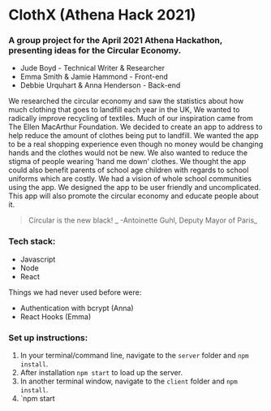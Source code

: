 # ClothX (Athena Hack 2021)

### A group project for the April 2021 Athena Hackathon, presenting ideas for the Circular Economy.

- Jude Boyd - Technical Writer & Researcher
- Emma Smith & Jamie Hammond - Front-end
- Debbie Urquhart & Anna Henderson - Back-end

We researched the circular economy and saw the statistics about how much clothing that goes to landfill each year in the UK, We wanted to radically improve recycling of textiles. Much of our inspiration came from The Ellen MacArthur Foundation. We decided to create an app to address to help reduce the amount of clothes being put to landfill. We wanted the app to be a real shopping experience even though no money would be changing hands and the clothes would not be new. We also wanted to reduce the stigma of people wearing 'hand me down' clothes. We thought the app could also benefit parents of school age children with regards to school uniforms which are costly. We had a vision of whole school communities using the app. We designed the app to be user friendly and uncomplicated. This app will also promote the circular economy and educate people about it.

> Circular is the new black!
 _ -Antoinette Guhl, Deputy Mayor of Paris_

### Tech stack:

- Javascript
- Node
- React

Things we had never used before were:

- Authentication with bcrypt (Anna)
- React Hooks (Emma)

### Set up instructions:

1. In your terminal/command line, navigate to the `server` folder and `npm install`.
2. After installation `npm start` to load up the server.
3. In another terminal window, navigate to the `client` folder and `npm install`.
4. `npm start
